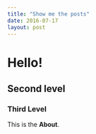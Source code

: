 ```yaml
---
title: "Show me the posts"
date: 2016-07-17
layout: post
---
```


# Hello!

## Second level

### Third Level

This is the **About**.